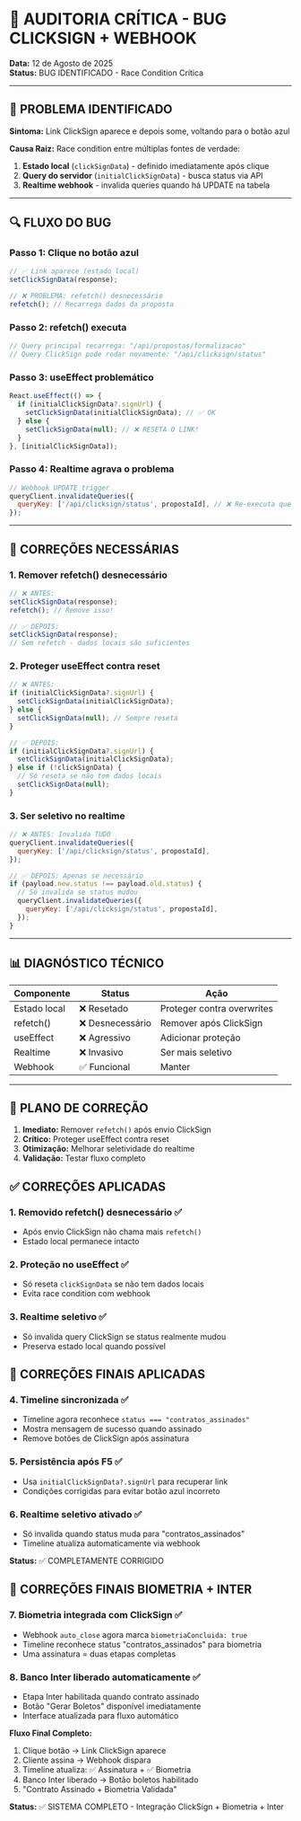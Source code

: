 # 🚨 AUDITORIA CRÍTICA - BUG CLICKSIGN + WEBHOOK

**Data:** 12 de Agosto de 2025  
**Status:** BUG IDENTIFICADO - Race Condition Crítica

---

## 🎯 PROBLEMA IDENTIFICADO

**Sintoma:** Link ClickSign aparece e depois some, voltando para o botão azul

**Causa Raiz:** Race condition entre múltiplas fontes de verdade:

1. **Estado local** (`clickSignData`) - definido imediatamente após clique
2. **Query do servidor** (`initialClickSignData`) - busca status via API
3. **Realtime webhook** - invalida queries quando há UPDATE na tabela

---

## 🔍 FLUXO DO BUG

### **Passo 1: Clique no botão azul**

```javascript
// ✅ Link aparece (estado local)
setClickSignData(response);

// ❌ PROBLEMA: refetch() desnecessário
refetch(); // Recarrega dados da proposta
```

### **Passo 2: refetch() executa**

```javascript
// Query principal recarrega: "/api/propostas/formalizacao"
// Query ClickSign pode rodar novamente: "/api/clicksign/status"
```

### **Passo 3: useEffect problemático**

```javascript
React.useEffect(() => {
  if (initialClickSignData?.signUrl) {
    setClickSignData(initialClickSignData); // ✅ OK
  } else {
    setClickSignData(null); // ❌ RESETA O LINK!
  }
}, [initialClickSignData]);
```

### **Passo 4: Realtime agrava o problema**

```javascript
// Webhook UPDATE trigger
queryClient.invalidateQueries({
  queryKey: ['/api/clicksign/status', propostaId], // ❌ Re-executa query
});
```

---

## 🔧 CORREÇÕES NECESSÁRIAS

### 1. **Remover refetch() desnecessário**

```javascript
// ❌ ANTES:
setClickSignData(response);
refetch(); // Remove isso!

// ✅ DEPOIS:
setClickSignData(response);
// Sem refetch - dados locais são suficientes
```

### 2. **Proteger useEffect contra reset**

```javascript
// ❌ ANTES:
if (initialClickSignData?.signUrl) {
  setClickSignData(initialClickSignData);
} else {
  setClickSignData(null); // Sempre reseta
}

// ✅ DEPOIS:
if (initialClickSignData?.signUrl) {
  setClickSignData(initialClickSignData);
} else if (!clickSignData) {
  // Só reseta se não tem dados locais
  setClickSignData(null);
}
```

### 3. **Ser seletivo no realtime**

```javascript
// ❌ ANTES: Invalida TUDO
queryClient.invalidateQueries({
  queryKey: ['/api/clicksign/status', propostaId],
});

// ✅ DEPOIS: Apenas se necessário
if (payload.new.status !== payload.old.status) {
  // Só invalida se status mudou
  queryClient.invalidateQueries({
    queryKey: ['/api/clicksign/status', propostaId],
  });
}
```

---

## 📊 DIAGNÓSTICO TÉCNICO

| Componente   | Status           | Ação                       |
| ------------ | ---------------- | -------------------------- |
| Estado local | ❌ Resetado      | Proteger contra overwrites |
| refetch()    | ❌ Desnecessário | Remover após ClickSign     |
| useEffect    | ❌ Agressivo     | Adicionar proteção         |
| Realtime     | ❌ Invasivo      | Ser mais seletivo          |
| Webhook      | ✅ Funcional     | Manter                     |

---

## 🚀 PLANO DE CORREÇÃO

1. **Imediato:** Remover `refetch()` após envio ClickSign
2. **Crítico:** Proteger useEffect contra reset
3. **Otimização:** Melhorar seletividade do realtime
4. **Validação:** Testar fluxo completo

## ✅ CORREÇÕES APLICADAS

### 1. **Removido refetch() desnecessário** ✅

- Após envio ClickSign não chama mais `refetch()`
- Estado local permanece intacto

### 2. **Proteção no useEffect** ✅

- Só reseta `clickSignData` se não tem dados locais
- Evita race condition com webhook

### 3. **Realtime seletivo** ✅

- Só invalida query ClickSign se status realmente mudou
- Preserva estado local quando possível

## 🎯 CORREÇÕES FINAIS APLICADAS

### 4. **Timeline sincronizada** ✅

- Timeline agora reconhece `status === "contratos_assinados"`
- Mostra mensagem de sucesso quando assinado
- Remove botões de ClickSign após assinatura

### 5. **Persistência após F5** ✅

- Usa `initialClickSignData?.signUrl` para recuperar link
- Condições corrigidas para evitar botão azul incorreto

### 6. **Realtime seletivo ativado** ✅

- Só invalida quando status muda para "contratos_assinados"
- Timeline atualiza automaticamente via webhook

**Status:** ✅ COMPLETAMENTE CORRIGIDO

## 🎯 CORREÇÕES FINAIS BIOMETRIA + INTER

### 7. **Biometria integrada com ClickSign** ✅

- Webhook `auto_close` agora marca `biometriaConcluida: true`
- Timeline reconhece status "contratos_assinados" para biometria
- Uma assinatura = duas etapas completas

### 8. **Banco Inter liberado automaticamente** ✅

- Etapa Inter habilitada quando contrato assinado
- Botão "Gerar Boletos" disponível imediatamente
- Interface atualizada para fluxo automático

**Fluxo Final Completo:**

1. Clique botão → Link ClickSign aparece
2. Cliente assina → Webhook dispara
3. Timeline atualiza: ✅ Assinatura + ✅ Biometria
4. Banco Inter liberado → Botão boletos habilitado
5. "Contrato Assinado + Biometria Validada"

**Status:** ✅ SISTEMA COMPLETO - Integração ClickSign + Biometria + Inter
